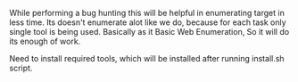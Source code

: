 While performing a bug hunting this will be helpful in enumerating target in less time. Its doesn't enumerate alot like we do, because for each task only single tool is being used. Basically as it Basic Web Enumeration, So it will do its enough of work.

Need to install required tools, which will be installed after running install.sh script.
